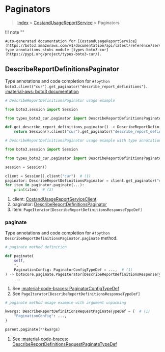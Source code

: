 # Paginators

> [Index](../README.md) > [CostandUsageReportService](./README.md) > Paginators

!!! note ""

    Auto-generated documentation for [CostandUsageReportService](https://boto3.amazonaws.com/v1/documentation/api/latest/reference/services/cur.html#costandusagereportservice)
    type annotations stubs module [types-boto3-cur](https://pypi.org/project/types-boto3-cur/).

## DescribeReportDefinitionsPaginator

Type annotations and code completion for `#!python boto3.client("cur").get_paginator("describe_report_definitions")`.
[:material-aws: boto3 documentation](https://boto3.amazonaws.com/v1/documentation/api/latest/reference/services/cur/paginator/DescribeReportDefinitions.html#CostandUsageReportService.Paginator.DescribeReportDefinitions)

```python
# DescribeReportDefinitionsPaginator usage example

from boto3.session import Session

from types_boto3_cur.paginator import DescribeReportDefinitionsPaginator

def get_describe_report_definitions_paginator() -> DescribeReportDefinitionsPaginator:
    return Session().client("cur").get_paginator("describe_report_definitions")
```

```python
# DescribeReportDefinitionsPaginator usage example with type annotations

from boto3.session import Session

from types_boto3_cur.paginator import DescribeReportDefinitionsPaginator

session = Session()

client = Session().client("cur")  # (1)
paginator: DescribeReportDefinitionsPaginator = client.get_paginator("describe_report_definitions")  # (2)
for item in paginator.paginate(...):
    print(item)  # (3)
```

1. client: [CostandUsageReportServiceClient](./client.md)
2. paginator: [DescribeReportDefinitionsPaginator](./paginators.md#describereportdefinitionspaginator)
3. item: `PageIterator[DescribeReportDefinitionsResponseTypeDef]`


### paginate

Type annotations and code completion for `#!python DescribeReportDefinitionsPaginator.paginate` method.

```python
# paginate method definition

def paginate(
    self,
    *,
    PaginationConfig: PaginatorConfigTypeDef = ...,  # (1)
) -> botocore.paginate.PageIterator[DescribeReportDefinitionsResponseTypeDef]:  # (2)
    ...
```

1. See [:material-code-braces: PaginatorConfigTypeDef](./type_defs.md#paginatorconfigtypedef)
2. See `PageIterator[DescribeReportDefinitionsResponseTypeDef]`


```python
# paginate method usage example with argument unpacking

kwargs: DescribeReportDefinitionsRequestPaginateTypeDef = {  # (1)
    "PaginationConfig": ...,
}

parent.paginate(**kwargs)
```

1. See [:material-code-braces: DescribeReportDefinitionsRequestPaginateTypeDef](./type_defs.md#describereportdefinitionsrequestpaginatetypedef)
